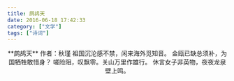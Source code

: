 ```yaml
---
title: 鹧鸪天
date: 2016-06-18 17:42:33
category: ["文学"]
tags: ["诗词"] 
---
```


<center>
**鹧鸪天**
作者：秋瑾
<!--more-->
祖国沉沦感不禁，闲来海外觅知音。
金瓯已缺总须补，为国牺牲敢惜身？
嗟险阻，叹飘零。关山万里作雄行。
休言女子非英物，夜夜龙泉壁上鸣。
</center>